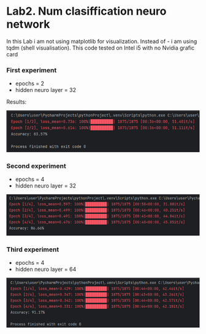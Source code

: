 # Lab2. Num clasiffication neuro network

In this Lab i am not using matplotlib for visualization. Instead of - i am using tqdm (shell visualisation). This code tested on Intel i5 with no Nvidia grafic card
 
### First experiment
 * epochs = 2
 * hidden neuro layer = 32

Results:

![exper 1](image.png)

### Second experiment

 * epochs = 4
 * hidden neuro layer = 32

![exper2](image-1.png)

### Third experiment

 * epochs = 4
 * hidden neuro layer = 64

 ![success](image-2.png)